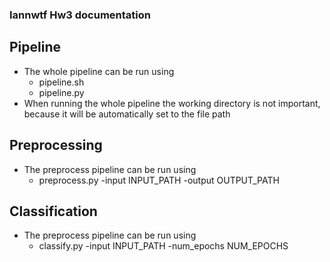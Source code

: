 ### Iannwtf Hw3 documentation

## Pipeline

- The whole pipeline can be run using 
    - pipeline.sh
    - pipeline.py
- When running the whole pipeline the working directory is not important,
because it will be automatically set to the file path

## Preprocessing

- The preprocess pipeline can be run using
    - preprocess.py -input INPUT_PATH -output OUTPUT_PATH

## Classification

- The preprocess pipeline can be run using
    - classify.py -input INPUT_PATH -num_epochs NUM_EPOCHS